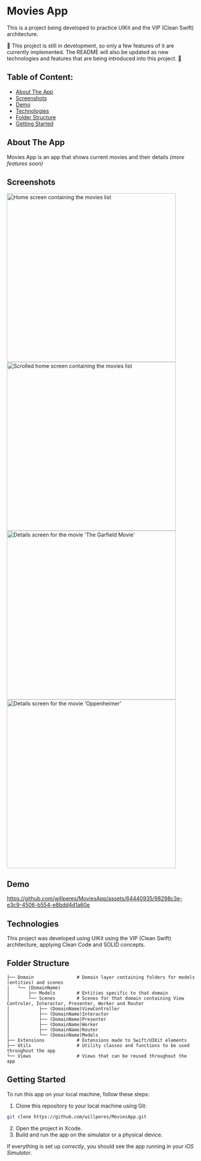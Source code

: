 # Movies App

This is a project being developed to practice UIKit and the VIP (Clean Swift) architecture.

🚧 This project is still in development, so only a few features of it are currently implemented. The README will also be updated as new technologies and features that are being introduced into this project. 🚧

## Table of Content:

- [About The App](#about-the-app)
- [Screenshots](#screenshots)
- [Demo](#demo)
- [Technologies](#technologies)
- [Folder Structure](#folder-structure)
- [Getting Started](#getting-started)

## About The App

Movies App is an app that shows current movies and their details *(more features soon)*

## Screenshots

<div style="flex-direction: row;">
  <img src="https://i.imgur.com/4imRsDg.png" alt="Home screen containing the movies list" height="450" />
  <img src="https://i.imgur.com/kc9SXu8.png" alt="Scrolled home screen containing the movies list" height="450" />
  <br/>
  <img src="https://i.imgur.com/Q2VQiGS.png" alt="Details screen for the movie 'The Garfield Movie'" height="450" />
  <img src="https://i.imgur.com/qBiu2zG.png" alt="Details screen for the movie 'Oppenheimer'" height="450" />
</div>

## Demo

https://github.com/willperes/MoviesApp/assets/64440935/98298c3e-e3c9-4506-b554-e8bdd4d1a60e

## Technologies

This project was developed using UIKit using the VIP (Clean Swift) architecture, applying Clean Code and SOLID concepts.

## Folder Structure

```
├── Domain                # Domain layer containing folders for models (entities) and scenes
│   └── (DomainName)        
│       ├── Models        # Entities specific to that domain
│       └── Scenes        # Scenes for that domain containing View Controler, Interactor, Presenter, Worker and Router
│           ├── (DomainName)ViewController
│           ├── (DomainName)Interactor
│           ├── (DomainName)Presenter
│           ├── (DomainName)Worker
│           ├── (DomainName)Router
│           └── (DomainName)Models
├── Extensions            # Extensions made to Swift/UIKit elements
├── Utils                 # Utility classes and functions to be used throughout the app
└── Views                 # Views that can be reused throughout the app
```

## Getting Started

To run this app on your local machine, follow these steps:

1. Clone this repository to your local machine using Git:

```bash
git clone https://github.com/willperes/MoviesApp.git
```

2. Open the project in Xcode.
3. Build and run the app on the simulator or a physical device.

If everything is set up _correctly_, you should see the app running in your _iOS Simulator_.
